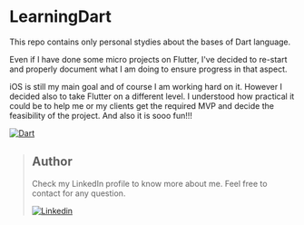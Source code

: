 # LearningDart

This repo contains only personal stydies about the bases of Dart language.

Even if I have done some micro projects on Flutter, I've decided to re-start and properly document what I am doing to ensure progress in that aspect.

iOS is still my main goal and of course I am working hard on it. However I decided also to take Flutter on a different level. I understood how practical it could be to help me or my clients get the required MVP and decide the feasibility of the project. And also it is sooo fun!!!

[![Dart](https://img.shields.io/badge/dart-%230175C2.svg?style=for-the-badge&logo=dart&logoColor=white)](https://dart.dev/)

> ## Author
>Check my LinkedIn profile to know more about me. Feel free to contact for any question. 
>
>[![Linkedin](https://img.shields.io/badge/linkedin-%230077B5.svg?style=for-the-badge&logo=linkedin&logoColor=white)](https://www.linkedin.com/in/rodricandido)